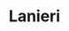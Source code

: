 ---
title: Lanieri
description: Buy Italian custom clothing with Bitcoin.
homepage: https://www.lanieri.com/
twitter:
---